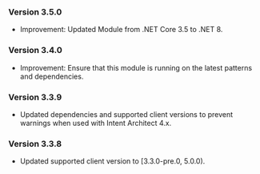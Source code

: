 ### Version 3.5.0

- Improvement: Updated Module from .NET Core 3.5 to .NET 8.

### Version 3.4.0

- Improvement: Ensure that this module is running on the latest patterns and dependencies.

### Version 3.3.9

- Updated dependencies and supported client versions to prevent warnings when used with Intent Architect 4.x.

### Version 3.3.8

- Updated supported client version to [3.3.0-pre.0, 5.0.0).
